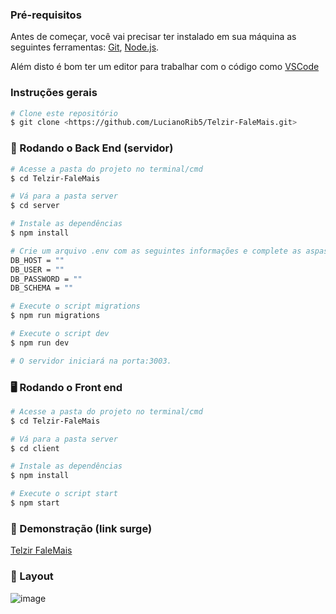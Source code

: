 ### Pré-requisitos

Antes de começar, você vai precisar ter instalado em sua máquina as seguintes ferramentas:
[Git](https://git-scm.com), [Node.js](https://nodejs.org/en/).
 
Além disto é bom ter um editor para trabalhar com o código como [VSCode](https://code.visualstudio.com/)

### Instruções gerais

```bash
# Clone este repositório
$ git clone <https://github.com/LucianoRib5/Telzir-FaleMais.git>
```

### 🎲 Rodando o Back End (servidor)

```bash
# Acesse a pasta do projeto no terminal/cmd
$ cd Telzir-FaleMais

# Vá para a pasta server
$ cd server

# Instale as dependências
$ npm install

# Crie um arquivo .env com as seguintes informações e complete as aspas com seu acesso a sua database(SQL):
DB_HOST = ""
DB_USER = ""
DB_PASSWORD = ""
DB_SCHEMA = ""

# Execute o script migrations
$ npm run migrations

# Execute o script dev
$ npm run dev

# O servidor iniciará na porta:3003.
```

### 🖥️ Rodando o Front end

```bash
# Acesse a pasta do projeto no terminal/cmd
$ cd Telzir-FaleMais

# Vá para a pasta server
$ cd client

# Instale as dependências
$ npm install

# Execute o script start
$ npm start
```
### 👀 Demonstração (link surge)
[Telzir FaleMais](https://telzir-falemais.surge.sh/)

### 📱 Layout 
![image](https://user-images.githubusercontent.com/89327618/167340030-bfd7de3c-1269-46f8-bbe7-44caecc9d1de.png)



